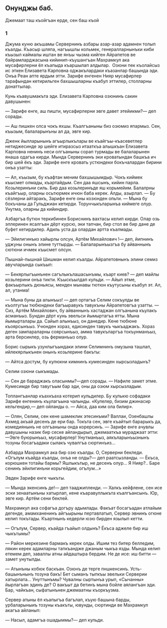 ## Онунджы баб.
Джемаат таш къойгъан ерде, сен баш къой

### 1

Джума куню акъшамы Сервернинъ азбары азар-азар адамнен толып къалды.
Къасыр шляпа, нагъышлы кольмек, генералларнынъки киби къызыл каймалы иштан ве янъы чызма кийген Айрапетов ве байрамларджасына кийинип-къушангъан Махрамкул ака мусафирлерни ёл къапыда къаршылап алдылар.
 Озюни пек къолайсыз ис эткен Елизавета Карповна оджакълардаки къазанлар башында эди.
Онъа Реан апте ярдым этти.
Зарифе енгенен Нияр мусафирлер тарафындан кетирильген бахшышларны къабул эттилер, столларны донаттылар.

Кунь къавушмакъта эди.
Елизавета Карповна озюнинъ сакин давушынен:

— Зарифе енге, аш пишти, мусафирлерни эвге давет этейикми?— деп сорады.

— Аш пишкен олса чокъ яхшы.
Къалгъаныны биз озюмиз япармыз.
Сен, къызым, балаларынъны ал да, эвге кир.

Дженк йылларынынъ агъырлыкълары ве къайгъы-къасеветлер нетиджесинде эр шейге итиразсыз итааткъа алышкъан Елизавета Карповна ненинъ неси олгъаныны сорап турмады ве балаларынен янаша одагъа кирди.
Мында Сервернинъ эки кроватындан башкъа ич бир шей ёкъ эди.
Зарифе енге кровать устюндеки бокъчалардан бирини онъа узатты:

— Ал, къызым, бу къафтан меним бахшышымдыр.
Чокъ киймек къысмет олмады, къартайдым.
Сен даа яшсынъ, кийин парла.
Козьлеринъни силь.
Бир даа козьлеринъде яш корьмейим.
Балалрны къайгъыр, оларны осьтюрмек ичюн баба керек.
Алды, азырлап.
— Бу сёзлерни айтаракъ, Зарифе енге оны козюнден опьти.
— Мына бу бокъчаны да Гульджиан кетирди.
Торунчыкъларынъа киймеге олур.
Унутма, оларны да кийиндир.

Азбаргъа бутюн теркибинен Бориснинъ вахтасы келип кирди.
Олар озь эллеринен ясалгъан дёрт курсю, эки тапчан, бир стол ве бир дане де буфет кетирдилер.
Адиль уста да олардан артта къалмады.

— Эйилигинъиз хайырлы олсун, Артём Михайлович !— деп, йипнинъ уджуны онынъ элине туттырды.
— Балаларынъызгъа бу айваннынъ сютюни ичмек къысмет олсун.

Пышнай-пышнай Шишман келип къалды.
Айрапетовнынъ элини семиз авучларында сыкъып:

— Бекярлыгъынънен сагълыкълашасынъмы, къарт киев? — деп майлы козьлерини онъа тикти.
Къыскъылдап кульди.
— Айып этме, факъырлыкъ дюньясы, менден мынавы тютюн къутусыны къабул эт.
Ал, ал, утанма!

— Мына буны да алынъыз! — деп ортагъа Селим сокъулды ве къолтугъы тюбюндеки багъыравукъ тавукъны Айрапетовгъа узатты.
— Сиз, Артём Михайлович, бу айваннынъ хастаджан олгъанына къулакъ асманъыз.
Бундан дёрт кунь эвельси йымыртагъа ятты.
Мына йымырталары да.
Сайып алынъыз, он данедир.
Кене тюбюне къоярсынъыз.
Учюнден хораз, едисинден тавукъ чыкъаджакъ.
Хораз деген зампараларны соярсынъыз, амма тавукъларгъа токъунманъыз, арта берсинлер, озь ферманъыз олур.

Борис сырыкъ узунлыгъындаки элини Селимнинъ омузына ташлап, ийлекярлыкънен онынъ козьлерине бакъты:

— Айтса достум, бу кулюкни кимнинъ кумесинден хырсызладынъ?

Селим озюни сыкъмады.

— Сен де бараджакъ оласынмы?—деп сорады.
— Нафиле замет этме.
Кумесимде бир тавугъым бар эди, оны да озюм хырсызладым.

Топлангъанлар къахкъаха котерип кульдилер.
Бу кулькю софадаки Зарифе енгенинъ къулагъына чалынды.
«Кулелер, бизим джинасир кельгендир,— деп ойланды о.
— Айса, даа ким ола билир».

— Олян, Селим, сен кене шамеклик этесинъми?
Валлаи, Озенбашлы Ахмед акъай десенъ де ери бар.
Токъта сен, эвге къайтып барарыкъ да, комедиянынъ не олгъаныны онда корерсинъ.
— Зарифе енге ачувлы давушыны назик бир сеске айландырып, джемааткъа мураджаат этти:
—Эвге буюрынъыз, мусафирлер!
Унутманъыз, аякъларынъызнынъ тозуны босагъадаки сылакъ чувалгъа сюртинъиз...

Азбарда Махрамкул ака бир озю къалды.
О, Серверни бекледи.
«Огълум къайда къалды, онъа не олды?— деп раатсызланды.
— Ёкъса, корюшкен тотайы бармы?
Яшлыкътыр, не десенъ олур...
Я Нияр?..
Баре сенинъ эйилигинъни корьгейдим, огълум...»

Эвден Зарифе енге чыкъты.

— Мында экенсинъ де!— деп тааджипленди.
— Халкъ кейфлене, сен исе эски зенаатынъны хатырлап, кене къаравуллыкъта къалгъансынъ.
Юр, эвге кир.
Артём сени беклей.

Махрамкул ака софагъа догъру адымлады.
Факъат босагъадан атлайым дегенде, амамханенинъ айгъырыны пертавлатып, Сервер эвнинъ огюне келип токътады.
Къартнынъ кедерли юзю бирден язылып кетти.

— Огълум, Сервер, къайда гъайып олдынъ?
Ёкъса аджеле бир иш чыкътымы?

— Район меркезине бармакъ керек олды.
Ишим тез битер белледим, лякин керек адамларны тапкъандже джаным чыкъа язды.
Мында келип етемем деп, заваллы атны айдаштыра бердим.
Не де исе: иш битти — замет унутылды.

— Атынъны кобюк баскъан.
Озюнъ де терге пншкенсинъ.
Усть-башынънынъ тозуна бакъ!
Бет сыманъ тыпкъы эвельки Серверии хатырлата...
Унуттынъмы?
Чувалны сыртынъа урып, «Сычанны» йырлагъан эдинъ де?
О вакъыт да бетинъ мына бойле аялангъан эди.
Бар, чайкъан, сыфатынънен джемаатны къоркъузма.

Сервер атыны ёл къапыгъа багълап, къую башына барды, урбаларыныиъ тозуны къакъты, ювунды, сюртинди ве Махрамкул акагъа айланып:

— Насыл, адамгъа ошадыммы?— деп кульди.

